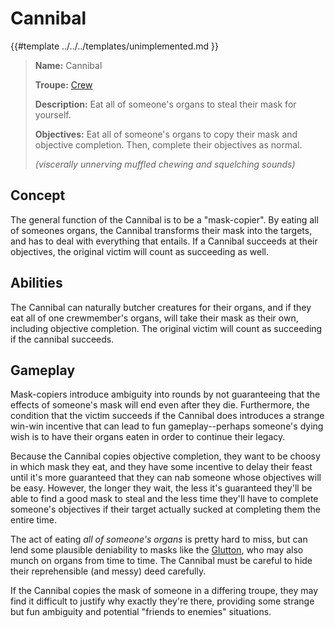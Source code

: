 # Cannibal

{{#template ../../../templates/unimplemented.md }}

> **Name:** Cannibal
>
> **Troupe:** [Crew](../crew.md)
>
> **Description:** Eat all of someone's organs to steal their mask for yourself.
>
> **Objectives:** Eat all of someone's organs to copy their mask and objective completion. Then, complete their objectives as normal.
>
> *(viscerally unnerving muffled chewing and squelching sounds)*

## Concept

The general function of the Cannibal is to be a "mask-copier". By eating all of someones organs, the Cannibal transforms their mask into the targets, and has to deal with everything that entails. If a Cannibal succeeds at their objectives, the original victim will count as succeeding as well.

## Abilities

The Cannibal can naturally butcher creatures for their organs, and if they eat all of one crewmember's organs, will take their mask as their own, including objective completion. The original victim will count as succeeding if the cannibal succeeds.

## Gameplay

Mask-copiers introduce ambiguity into rounds by not guaranteeing that the effects of someone's mask will end even after they die. Furthermore, the condition that the victim succeeds if the Cannibal does introduces a strange win-win incentive that can lead to fun gameplay--perhaps someone's dying wish is to have their organs eaten in order to continue their legacy.

Because the Cannibal copies objective completion, they want to be choosy in which mask they eat, and they have some incentive to delay their feast until it's more guaranteed that they can nab someone whose objectives will be easy. However, the longer they wait, the less it's guaranteed they'll be able to find a good mask to steal and the less time they'll have to complete someone's objectives if their target actually sucked at completing them the entire time.

The act of eating *all of someone's organs* is pretty hard to miss, but can lend some plausible deniability to masks like the [Glutton](./glutton.md), who may also munch on organs from time to time. The Cannibal must be careful to hide their reprehensible (and messy) deed carefully.

If the Cannibal copies the mask of someone in a differing troupe, they may find it difficult to justify why exactly they're there, providing some strange but fun ambiguity and potential "friends to enemies" situations.